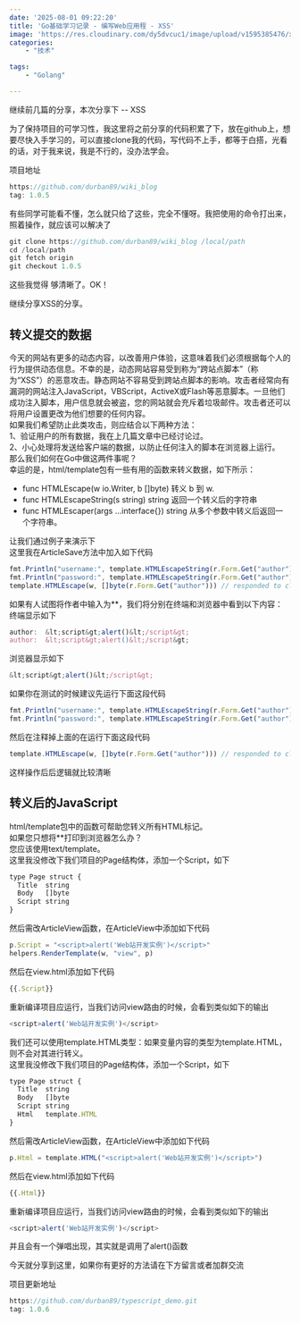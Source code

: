 ```yaml
---
date: '2025-08-01 09:22:20'
title: 'Go基础学习记录 - 编写Web应用程 - XSS'
image: 'https://res.cloudinary.com/dy5dvcuc1/image/upload/v1595385476/xiaorongmao/golang.jpg'
categories:
    - "技术"

tags:
    - "Golang"

---
```


继续前几篇的分享，本次分享下 -- XSS

为了保持项目的可学习性，我这里将之前分享的代码积累了下，放在github上，想要尽快入手学习的，可以直接clone我的代码，写代码不上手，都等于白搭，光看的话，对于我来说，我是不行的，没办法学会。

项目地址

```javascript
https://github.com/durban89/wiki_blog
tag: 1.0.5
```

有些同学可能看不懂，怎么就只给了这些，完全不懂呀。我把使用的命令打出来，照着操作，就应该可以解决了

```javascript
git clone https://github.com/durban89/wiki_blog /local/path
cd /local/path
git fetch origin
git checkout 1.0.5
```

这些我觉得 够清晰了。OK！

继续分享XSS的分享。

## 转义提交的数据

今天的网站有更多的动态内容，以改善用户体验，这意味着我们必须根据每个人的行为提供动态信息。不幸的是，动态网站容易受到称为“跨站点脚本”（称为“XSS”）的恶意攻击。静态网站不容易受到跨站点脚本的影响。攻击者经常向有漏洞的网站注入JavaScript，VBScript，ActiveX或Flash等恶意脚本。一旦他们成功注入脚本，用户信息就会被盗，您的网站就会充斥着垃圾邮件。攻击者还可以将用户设置更改为他们想要的任何内容。  
如果我们希望防止此类攻击，则应结合以下两种方法：  
1、验证用户的所有数据，我在上几篇文章中已经讨论过。  
2、小心处理将发送给客户端的数据，以防止任何注入的脚本在浏览器上运行。  
那么我们如何在Go中做这两件事呢？  
幸运的是，html/template包有一些有用的函数来转义数据，如下所示：

* func HTMLEscape(w io.Writer, b []byte) 转义 b 到 w.
* func HTMLEscapeString(s string) string 返回一个转义后的字符串
* func HTMLEscaper(args ...interface{}) string 从多个参数中转义后返回一个字符串。

让我们通过例子来演示下  
这里我在ArticleSave方法中加入如下代码

```javascript
fmt.Println("username:", template.HTMLEscapeString(r.Form.Get("author"))) // print at server side
fmt.Println("password:", template.HTMLEscapeString(r.Form.Get("author")))
template.HTMLEscape(w, []byte(r.Form.Get("author"))) // responded to clients
```

如果有人试图将作者中输入为*<script>alert()</script>*，我们将分别在终端和浏览器中看到以下内容：  
终端显示如下

```javascript
author:  &lt;script&gt;alert()&lt;/script&gt;
author:  &lt;script&gt;alert()&lt;/script&gt;
```

浏览器显示如下

```javascript
&lt;script&gt;alert()&lt;/script&gt;
```

如果你在测试的时候建议先运行下面这段代码

```javascript
fmt.Println("username:", template.HTMLEscapeString(r.Form.Get("author"))) // print at server side
fmt.Println("password:", template.HTMLEscapeString(r.Form.Get("author")))
```

然后在注释掉上面的在运行下面这段代码

```javascript
template.HTMLEscape(w, []byte(r.Form.Get("author"))) // responded to clients
```

这样操作后后逻辑就比较清晰

## 转义后的JavaScript

html/template包中的函数可帮助您转义所有HTML标记。  
如果您只想将*<script>alert()</script>*打印到浏览器怎么办？  
您应该使用text/template。  
这里我没修改下我们项目的Page结构体，添加一个Script，如下

```javascript
type Page struct {
  Title  string
  Body   []byte
  Script string
}
```

然后需改ArticleView函数，在ArticleView中添加如下代码

```javascript
p.Script = "<script>alert('Web站开发实例')</script>"
helpers.RenderTemplate(w, "view", p)
```

然后在view.html添加如下代码

```javascript
{{.Script}}
```

重新编译项目应运行，当我们访问view路由的时候，会看到类似如下的输出

```javascript
<script>alert('Web站开发实例')</script>
```

我们还可以使用template.HTML类型：如果变量内容的类型为template.HTML，则不会对其进行转义。  
这里我没修改下我们项目的Page结构体，添加一个Script，如下

```javascript
type Page struct {
  Title  string
  Body   []byte
  Script string
  Html   template.HTML
}
```

然后需改ArticleView函数，在ArticleView中添加如下代码

```javascript
p.Html = template.HTML("<script>alert('Web站开发实例')</script>")
```

然后在view.html添加如下代码

```javascript
{{.Html}}
```

重新编译项目应运行，当我们访问view路由的时候，会看到类似如下的输出

```javascript
<script>alert('Web站开发实例')</script>
```

并且会有一个弹唱出现，其实就是调用了alert()函数

今天就分享到这里，如果你有更好的方法请在下方留言或者加群交流

项目更新地址

```javascript
https://github.com/durban89/typescript_demo.git
tag: 1.0.6
```